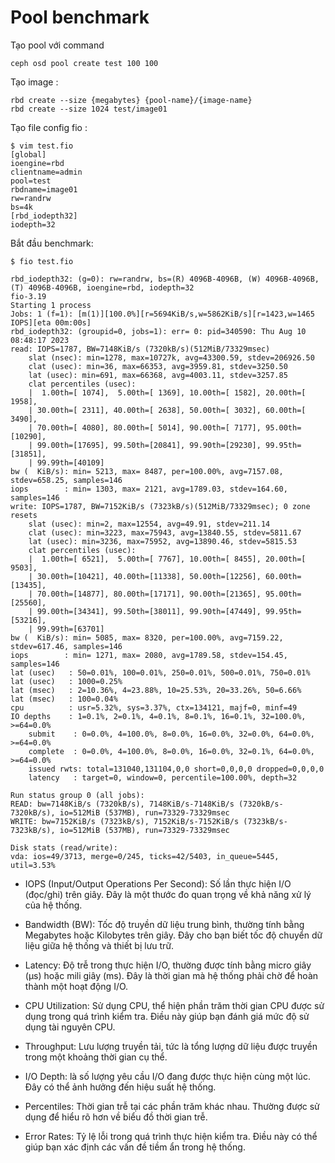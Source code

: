 # Pool benchmark
Tạo pool với command 

    ceph osd pool create test 100 100

Tạo image :

    rbd create --size {megabytes} {pool-name}/{image-name}
    rbd create --size 1024 test/image01

Tạo file config fio :

    $ vim test.fio
    [global]
    ioengine=rbd
    clientname=admin
    pool=test
    rbdname=image01
    rw=randrw
    bs=4k
    [rbd_iodepth32]
    iodepth=32

Bắt đầu benchmark:

    $ fio test.fio

    rbd_iodepth32: (g=0): rw=randrw, bs=(R) 4096B-4096B, (W) 4096B-4096B, (T) 4096B-4096B, ioengine=rbd, iodepth=32                                                                                                   
    fio-3.19
    Starting 1 process
    Jobs: 1 (f=1): [m(1)][100.0%][r=5694KiB/s,w=5862KiB/s][r=1423,w=1465 IOPS][eta 00m:00s]
    rbd_iodepth32: (groupid=0, jobs=1): err= 0: pid=340590: Thu Aug 10 08:48:17 2023
    read: IOPS=1787, BW=7148KiB/s (7320kB/s)(512MiB/73329msec)
        slat (nsec): min=1278, max=10727k, avg=43300.59, stdev=206926.50
        clat (usec): min=36, max=66353, avg=3959.81, stdev=3250.50
        lat (usec): min=691, max=66368, avg=4003.11, stdev=3257.85
        clat percentiles (usec):
        |  1.00th=[ 1074],  5.00th=[ 1369], 10.00th=[ 1582], 20.00th=[ 1958],
        | 30.00th=[ 2311], 40.00th=[ 2638], 50.00th=[ 3032], 60.00th=[ 3490],
        | 70.00th=[ 4080], 80.00th=[ 5014], 90.00th=[ 7177], 95.00th=[10290],
        | 99.00th=[17695], 99.50th=[20841], 99.90th=[29230], 99.95th=[31851],
        | 99.99th=[40109]
    bw (  KiB/s): min= 5213, max= 8487, per=100.00%, avg=7157.08, stdev=658.25, samples=146
    iops        : min= 1303, max= 2121, avg=1789.03, stdev=164.60, samples=146
    write: IOPS=1787, BW=7152KiB/s (7323kB/s)(512MiB/73329msec); 0 zone resets
        slat (usec): min=2, max=12554, avg=49.91, stdev=211.14
        clat (usec): min=3223, max=75943, avg=13840.55, stdev=5811.67
        lat (usec): min=3236, max=75952, avg=13890.46, stdev=5815.53
        clat percentiles (usec):
        |  1.00th=[ 6521],  5.00th=[ 7767], 10.00th=[ 8455], 20.00th=[ 9503],
        | 30.00th=[10421], 40.00th=[11338], 50.00th=[12256], 60.00th=[13435],
        | 70.00th=[14877], 80.00th=[17171], 90.00th=[21365], 95.00th=[25560],
        | 99.00th=[34341], 99.50th=[38011], 99.90th=[47449], 99.95th=[53216],
        | 99.99th=[63701]
    bw (  KiB/s): min= 5085, max= 8320, per=100.00%, avg=7159.22, stdev=617.46, samples=146
    iops        : min= 1271, max= 2080, avg=1789.58, stdev=154.45, samples=146
    lat (usec)   : 50=0.01%, 100=0.01%, 250=0.01%, 500=0.01%, 750=0.01%
    lat (usec)   : 1000=0.25%
    lat (msec)   : 2=10.36%, 4=23.88%, 10=25.53%, 20=33.26%, 50=6.66%
    lat (msec)   : 100=0.04%
    cpu          : usr=5.32%, sys=3.37%, ctx=134121, majf=0, minf=49
    IO depths    : 1=0.1%, 2=0.1%, 4=0.1%, 8=0.1%, 16=0.1%, 32=100.0%, >=64=0.0%
        submit    : 0=0.0%, 4=100.0%, 8=0.0%, 16=0.0%, 32=0.0%, 64=0.0%, >=64=0.0%
        complete  : 0=0.0%, 4=100.0%, 8=0.0%, 16=0.0%, 32=0.1%, 64=0.0%, >=64=0.0%
        issued rwts: total=131040,131104,0,0 short=0,0,0,0 dropped=0,0,0,0
        latency   : target=0, window=0, percentile=100.00%, depth=32

    Run status group 0 (all jobs):
    READ: bw=7148KiB/s (7320kB/s), 7148KiB/s-7148KiB/s (7320kB/s-7320kB/s), io=512MiB (537MB), run=73329-73329msec                                                                                                 
    WRITE: bw=7152KiB/s (7323kB/s), 7152KiB/s-7152KiB/s (7323kB/s-7323kB/s), io=512MiB (537MB), run=73329-73329msec                                                                                                 

    Disk stats (read/write):
    vda: ios=49/3713, merge=0/245, ticks=42/5403, in_queue=5445, util=3.53%                                                                                              
- IOPS (Input/Output Operations Per Second): Số lần thực hiện I/O (đọc/ghi) trên giây. Đây là một thước đo quan trọng về khả năng xử lý của hệ thống.

- Bandwidth (BW): Tốc độ truyền dữ liệu trung bình, thường tính bằng Megabytes hoặc Kilobytes trên giây. Đây cho bạn biết tốc độ chuyển dữ liệu giữa hệ thống và thiết bị lưu trữ.

- Latency: Độ trễ trong thực hiện I/O, thường được tính bằng micro giây (μs) hoặc mili giây (ms). Đây là thời gian mà hệ thống phải chờ để hoàn thành một hoạt động I/O.

- CPU Utilization: Sử dụng CPU, thể hiện phần trăm thời gian CPU được sử dụng trong quá trình kiểm tra. Điều này giúp bạn đánh giá mức độ sử dụng tài nguyên CPU.

- Throughput: Lưu lượng truyền tải, tức là tổng lượng dữ liệu được truyền trong một khoảng thời gian cụ thể.

- I/O Depth: là số lượng yêu cầu I/O đang được thực hiện cùng một lúc. Đây có thể ảnh hưởng đến hiệu suất hệ thống.

- Percentiles: Thời gian trễ tại các phần trăm khác nhau. Thường được sử dụng để hiểu rõ hơn về biểu đồ thời gian trễ.

- Error Rates: Tỷ lệ lỗi trong quá trình thực hiện kiểm tra. Điều này có thể giúp bạn xác định các vấn đề tiềm ẩn trong hệ thống.
